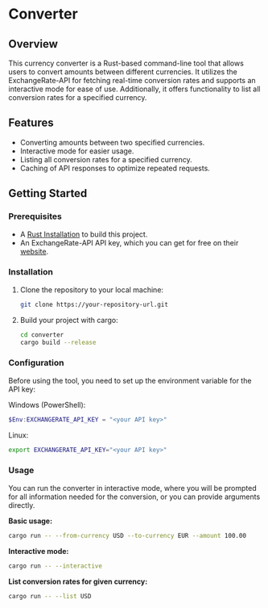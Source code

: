 # Converter

## Overview
This currency converter is a Rust-based command-line tool that allows users to convert amounts between different currencies. It utilizes the ExchangeRate-API for fetching real-time conversion rates and supports an interactive mode for ease of use. Additionally, it offers functionality to list all conversion rates for a specified currency.

## Features
- Converting amounts between two specified currencies.
- Interactive mode for easier usage.
- Listing all conversion rates for a specified currency.
- Caching of API responses to optimize repeated requests.

## Getting Started
### Prerequisites
- A [Rust Installation](https://www.rust-lang.org/learn/get-started) to build this project.
- An ExchangeRate-API API key, which you can get for free on their [website](https://www.exchangerate-api.com/).

### Installation
1. Clone the repository to your local machine:
   ```bash
   git clone https://your-repository-url.git
2. Build your project with cargo:
    ```bash
    cd converter
    cargo build --release
    ```
### Configuration
Before using the tool, you need to set up the environment variable for the API key:

Windows (PowerShell):
```powershell
$Env:EXCHANGERATE_API_KEY = "<your API key>"
```
Linux: 
```bash
export EXCHANGERATE_API_KEY="<your API key>"
```
### Usage
You can run the converter in interactive mode, where you will be prompted for all information needed for the conversion, or you can provide arguments directly.

**Basic usage:**
```bash
cargo run -- --from-currency USD --to-currency EUR --amount 100.00
```
**Interactive mode:**
```bash 
cargo run -- --interactive
```
**List conversion rates for given currency:**
```bash 
cargo run -- --list USD
```
